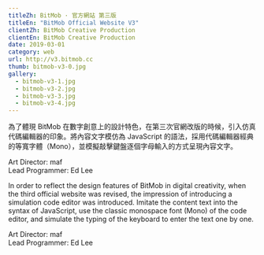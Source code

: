 ```yaml
---
titleZh: BitMob · 官方網站 第三版
titleEn: "BitMob Official Website V3"
clientZh: BitMob Creative Production
clientEn: BitMob Creative Production
date: 2019-03-01
category: web
url: http://v3.bitmob.cc
thumb: bitmob-v3-0.jpg
gallery:
  - bitmob-v3-1.jpg
  - bitmob-v3-2.jpg
  - bitmob-v3-3.jpg
  - bitmob-v3-4.jpg
---
```


為了體現 BitMob 在數字創意上的設計特色，在第三次官網改版的時候，引入仿真代碼編輯器的印象。將內容文字模仿為 JavaScript 的語法，採用代碼編輯器經典的等寬字體（Mono），並模擬敲擊鍵盤逐個字母輸入的方式呈現內容文字。

Art Director: maf<br/>Lead Programmer: Ed Lee

<!-- lang -->

In order to reflect the design features of BitMob in digital creativity, when the third official website was revised, the impression of introducing a simulation code editor was introduced. Imitate the content text into the syntax of JavaScript, use the classic monospace font (Mono) of the code editor, and simulate the typing of the keyboard to enter the text one by one.

Art Director: maf<br/>Lead Programmer: Ed Lee
